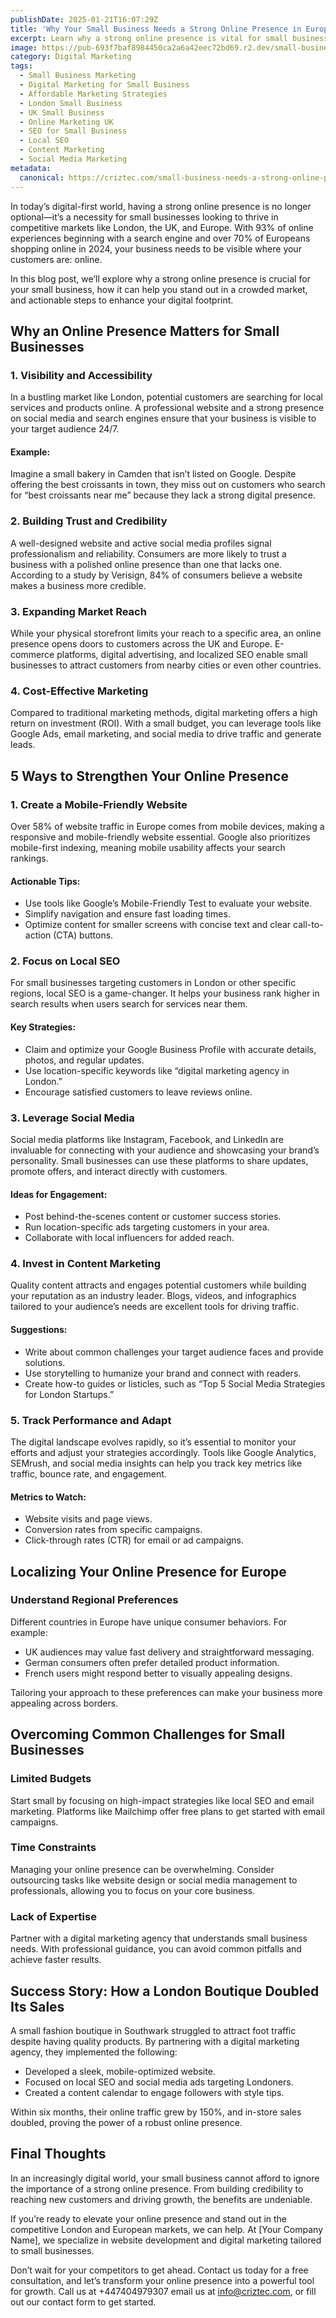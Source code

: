 ```yaml
---
publishDate: 2025-01-21T16:07:29Z
title: 'Why Your Small Business Needs a Strong Online Presence in Europe'
excerpt: Learn why a strong online presence is vital for small businesses in London and Europe. Get actionable tips to boost visibility, build trust, and drive growth.
image: https://pub-693f7baf8984450ca2a6a42eec72bd69.r2.dev/small-business_large.webp
category: Digital Marketing
tags:
  - Small Business Marketing
  - Digital Marketing for Small Business
  - Affordable Marketing Strategies
  - London Small Business
  - UK Small Business
  - Online Marketing UK
  - SEO for Small Business
  - Local SEO
  - Content Marketing
  - Social Media Marketing
metadata:
  canonical: https://criztec.com/small-business-needs-a-strong-online-presence/
---
```


In today’s digital-first world, having a strong online presence is no longer optional—it’s a necessity for small businesses looking to thrive in competitive markets like London, the UK, and Europe. With 93% of online experiences beginning with a search engine and over 70% of Europeans shopping online in 2024, your business needs to be visible where your customers are: online.

In this blog post, we’ll explore why a strong online presence is crucial for your small business, how it can help you stand out in a crowded market, and actionable steps to enhance your digital footprint.

## **Why an Online Presence Matters for Small Businesses**

### 1. **Visibility and Accessibility**

In a bustling market like London, potential customers are searching for local services and products online. A professional website and a strong presence on social media and search engines ensure that your business is visible to your target audience 24/7.

#### Example:

Imagine a small bakery in Camden that isn’t listed on Google. Despite offering the best croissants in town, they miss out on customers who search for “best croissants near me” because they lack a strong digital presence.

### 2. **Building Trust and Credibility**

A well-designed website and active social media profiles signal professionalism and reliability. Consumers are more likely to trust a business with a polished online presence than one that lacks one. According to a study by Verisign, 84% of consumers believe a website makes a business more credible.

### 3. **Expanding Market Reach**

While your physical storefront limits your reach to a specific area, an online presence opens doors to customers across the UK and Europe. E-commerce platforms, digital advertising, and localized SEO enable small businesses to attract customers from nearby cities or even other countries.

### 4. **Cost-Effective Marketing**

Compared to traditional marketing methods, digital marketing offers a high return on investment (ROI). With a small budget, you can leverage tools like Google Ads, email marketing, and social media to drive traffic and generate leads.

## **5 Ways to Strengthen Your Online Presence**

### 1. **Create a Mobile-Friendly Website**

Over 58% of website traffic in Europe comes from mobile devices, making a responsive and mobile-friendly website essential. Google also prioritizes mobile-first indexing, meaning mobile usability affects your search rankings.

#### Actionable Tips:

- Use tools like Google’s Mobile-Friendly Test to evaluate your website.
- Simplify navigation and ensure fast loading times.
- Optimize content for smaller screens with concise text and clear call-to-action (CTA) buttons.

### 2. **Focus on Local SEO**

For small businesses targeting customers in London or other specific regions, local SEO is a game-changer. It helps your business rank higher in search results when users search for services near them.

#### Key Strategies:

- Claim and optimize your Google Business Profile with accurate details, photos, and regular updates.
- Use location-specific keywords like “digital marketing agency in London.”
- Encourage satisfied customers to leave reviews online.

### 3. **Leverage Social Media**

Social media platforms like Instagram, Facebook, and LinkedIn are invaluable for connecting with your audience and showcasing your brand’s personality. Small businesses can use these platforms to share updates, promote offers, and interact directly with customers.

#### Ideas for Engagement:

- Post behind-the-scenes content or customer success stories.
- Run location-specific ads targeting customers in your area.
- Collaborate with local influencers for added reach.

### 4. **Invest in Content Marketing**

Quality content attracts and engages potential customers while building your reputation as an industry leader. Blogs, videos, and infographics tailored to your audience’s needs are excellent tools for driving traffic.

#### Suggestions:

- Write about common challenges your target audience faces and provide solutions.
- Use storytelling to humanize your brand and connect with readers.
- Create how-to guides or listicles, such as “Top 5 Social Media Strategies for London Startups.”

### 5. **Track Performance and Adapt**

The digital landscape evolves rapidly, so it’s essential to monitor your efforts and adjust your strategies accordingly. Tools like Google Analytics, SEMrush, and social media insights can help you track key metrics like traffic, bounce rate, and engagement.

#### Metrics to Watch:

- Website visits and page views.
- Conversion rates from specific campaigns.
- Click-through rates (CTR) for email or ad campaigns.

## **Localizing Your Online Presence for Europe**

### Understand Regional Preferences

Different countries in Europe have unique consumer behaviors. For example:

- UK audiences may value fast delivery and straightforward messaging.
- German consumers often prefer detailed product information.
- French users might respond better to visually appealing designs.

Tailoring your approach to these preferences can make your business more appealing across borders.

## **Overcoming Common Challenges for Small Businesses**

### Limited Budgets

Start small by focusing on high-impact strategies like local SEO and email marketing. Platforms like Mailchimp offer free plans to get started with email campaigns.

### Time Constraints

Managing your online presence can be overwhelming. Consider outsourcing tasks like website design or social media management to professionals, allowing you to focus on your core business.

### Lack of Expertise

Partner with a digital marketing agency that understands small business needs. With professional guidance, you can avoid common pitfalls and achieve faster results.

## **Success Story: How a London Boutique Doubled Its Sales**

A small fashion boutique in Southwark struggled to attract foot traffic despite having quality products. By partnering with a digital marketing agency, they implemented the following:

- Developed a sleek, mobile-optimized website.
- Focused on local SEO and social media ads targeting Londoners.
- Created a content calendar to engage followers with style tips.

Within six months, their online traffic grew by 150%, and in-store sales doubled, proving the power of a robust online presence.

## **Final Thoughts**

In an increasingly digital world, your small business cannot afford to ignore the importance of a strong online presence. From building credibility to reaching new customers and driving growth, the benefits are undeniable.

If you’re ready to elevate your online presence and stand out in the competitive London and European markets, we can help. At [Your Company Name], we specialize in website development and digital marketing tailored to small businesses.

Don’t wait for your competitors to get ahead. Contact us today for a free consultation, and let’s transform your online presence into a powerful tool for growth. Call us at +447404979307 email us at info@criztec.com, or fill out our contact form to get started.
